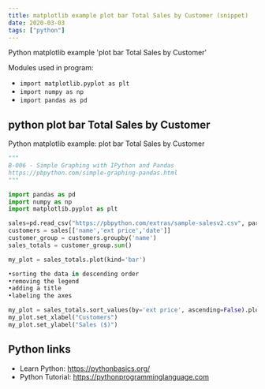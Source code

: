 ```yaml
---
title: matplotlib example plot bar Total Sales by Customer (snippet)
date: 2020-03-03
tags: ["python"]
---
```

Python matplotlib example 'plot bar Total Sales by Customer'


Modules used in program: 
* `import matplotlib.pyplot as plt`
* `import numpy as np`
* `import pandas as pd`

## python plot bar Total Sales by Customer

Python matplotlib example: plot bar Total Sales by Customer

```python
"""
B-006 - Simple Graphing with IPython and Pandas
https://pbpython.com/simple-graphing-pandas.html
"""

import pandas as pd
import numpy as np
import matplotlib.pyplot as plt

sales=pd.read_csv("https://pbpython.com/extras/sample-salesv2.csv", parse_dates=['date'])
customers = sales[['name','ext price','date']]
customer_group = customers.groupby('name')
sales_totals = customer_group.sum()

my_plot = sales_totals.plot(kind='bar')

•sorting the data in descending order
•removing the legend
•adding a title
•labeling the axes

my_plot = sales_totals.sort_values(by='ext price', ascending=False).plot(kind='bar',legend=None,title="Total Sales by Customer")
my_plot.set_xlabel("Customers")
my_plot.set_ylabel("Sales ($)")

```

## Python links

- Learn Python: https://pythonbasics.org/
- Python Tutorial: https://pythonprogramminglanguage.com
